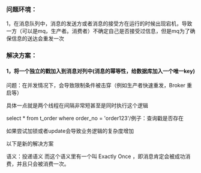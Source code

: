 ### 问题环境：

1，在消息队列中，消息的发送方或者消息的接受方在运行的时候出现宕机，导致一方（可以是mq，生产者。消费者）不确定自己是否接受过信息，但是mq为了确保信息的送达会重发一次

### 解决方案：

#### 1，将一个独立的戳加入到消息对列中(消息的幂等性，给数据库加入一个唯一key)

问题：在并发情况下，会导致限制条件被击穿（例如生产者快速重发，Broker 重启等）

具体一点就是两个线程在间隔非常短甚至是同时执行这个逻辑

select * from t_order where order_no = 'order123'/例子：查询戳是否存在

如果尝试加锁或者update会导致业务逻辑的复杂度增加

以下是新的解决方案

语义：投递语义
而这个语义里有一个叫 Exactly Once ，即消息肯定会被成功消费，并且只会被消费一次。
